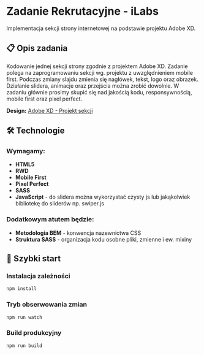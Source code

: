 # Zadanie Rekrutacyjne - iLabs

Implementacja sekcji strony internetowej na podstawie projektu Adobe XD.

## 📋 Opis zadania

Kodowanie jednej sekcji strony zgodnie z projektem Adobe XD. Zadanie polega na zaprogramowaniu sekcji wg. projektu z uwzględnieniem mobile first.
Podczas zmiany slajdu zmienia się nagłówek, tekst, logo oraz obrazek. Działanie slidera, animacje oraz przejścia można zrobić dowolnie.
W zadaniu głównie prosimy skupić się nad jakością kodu, responsywnością, mobile first oraz pixel perfect.

**Design:** [Adobe XD - Projekt sekcji](https://xd.adobe.com/view/ab1e013b-a063-4e40-8fdd-33fa420b9060-fe4d/specs/)

## 🛠 Technologie

### Wymagamy:

- **HTML5**
- **RWD**
- **Mobile First**
- **Pixel Perfect**
- **SASS**
- **JavaScript** - do slidera można wykorzystać czysty js lub jakąkolwiek bibliotekę do sliderów np. swiper.js

### Dodatkowym atutem będzie:

- **Metodologia BEM** - konwencja nazewnictwa CSS
- **Struktura SASS** - organizacja kodu osobne pliki, zmienne i ew. mixiny

## 🚀 Szybki start

### Instalacja zależności

```bash
npm install
```

### Tryb obserwowania zmian

```bash
npm run watch
```

### Build produkcyjny

```bash
npm run build
```
